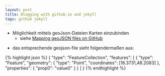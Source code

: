 ```yaml
---
layout: post
title: Blogging with github.io und jekyll
tags: github jekyll
---
```


<!--
????
Was willst eigentlich schreiben?
-->

- Möglichkeit mittels geoJson-Dateien Karten einzubinden
    + siehe [Mapping geoJSON files on GitHub](https://help.github.com/articles/mapping-geojson-files-on-github/)

<script src="https://embed.github.com/view/geojson/mk-archaeo/mk-archaeo.github.io/master/assets/geoJsonFiles/example.geojson?height=300&width=500"></script>

- das entsprechende geojson-file sieht folgendermaßen aus:


{% highlight json %}
{
"type": "FeatureCollection",
  "features": [
      {
        "type": "Feature",
        "geometry": {
          "type": "Point",
          "coordinates": [16.3731,48.2083]
        },
        "properties": {
        "prop0": "value0"
      }
    }
  ]
}
{% endhighlight %}

